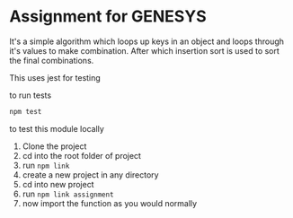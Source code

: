 # Assignment for GENESYS

It's a simple algorithm which loops up keys in an object and loops through it's values to make combination. After which insertion sort is used to sort the final combinations.

This uses jest for testing

to run tests
```bash
npm test
```

to test this module locally

1. Clone the project
2. cd into the root folder of project
3. run ```npm link```
4. create a new project in any directory
5. cd into new project
6. run ```npm link assignment```
7. now import the function as you would normally